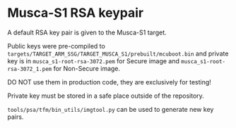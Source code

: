 # Musca-S1 RSA keypair

A default RSA key pair is given to the Musca-S1 target.

Public keys were pre-compiled to `targets/TARGET_ARM_SSG/TARGET_MUSCA_S1/prebuilt/mcuboot.bin` and private key is in `musca_s1-root-rsa-3072.pem` for Secure image and `musca_s1-root-rsa-3072_1.pem` for Non-Secure image.

DO NOT use them in production code, they are exclusively for testing!

Private key must be stored in a safe place outside of the repository.

`tools/psa/tfm/bin_utils/imgtool.py` can be used to generate new key pairs.
